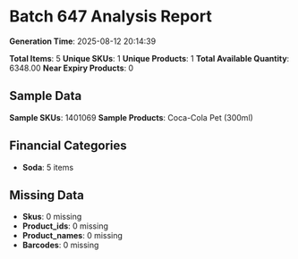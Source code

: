 # Batch 647 Analysis Report

**Generation Time**: 2025-08-12 20:14:39

**Total Items**: 5
**Unique SKUs**: 1
**Unique Products**: 1
**Total Available Quantity**: 6348.00
**Near Expiry Products**: 0

## Sample Data
**Sample SKUs**: 1401069
**Sample Products**: Coca-Cola Pet (300ml)

## Financial Categories
- **Soda**: 5 items

## Missing Data
- **Skus**: 0 missing
- **Product_ids**: 0 missing
- **Product_names**: 0 missing
- **Barcodes**: 0 missing
